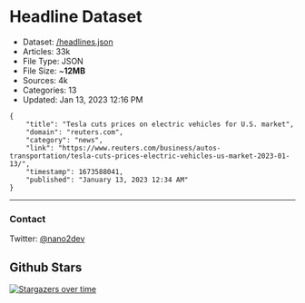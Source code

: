 # Headline Dataset

- Dataset: [/headlines.json](https://raw.githubusercontent.com/fwd/news/master/headlines.json) 
- Articles: 33k
- File Type: JSON
- File Size: ~**12MB**
- Sources: 4k
- Categories: 13
- Updated: Jan 13, 2023 12:16 PM

```
{
    "title": "Tesla cuts prices on electric vehicles for U.S. market",
    "domain": "reuters.com",
    "category": "news",
    "link": "https://www.reuters.com/business/autos-transportation/tesla-cuts-prices-electric-vehicles-us-market-2023-01-13/",
    "timestamp": 1673588041,
    "published": "January 13, 2023 12:34 AM"
}
```

---

### Contact 

Twitter: [@nano2dev](https://twitter.com/nano2dev)

## Github Stars

[![Stargazers over time](https://starchart.cc/fwd/news.svg)](https://starchart.cc/fwd/news)
